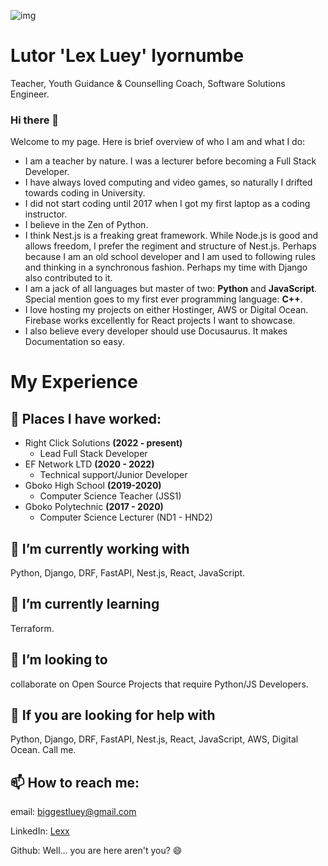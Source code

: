 ![img](https://media.licdn.com/dms/image/D4D16AQF5nZskPwJUQQ/profile-displaybackgroundimage-shrink_350_1400/0/1675104083297?e=1682553600&v=beta&t=hNc-01w7mu_KPkee0nRGu8zuljPo64mF42DeNa0g6FE)

# Lutor 'Lex Luey' Iyornumbe
Teacher, Youth Guidance & Counselling Coach, Software Solutions Engineer.

### Hi there 👋
Welcome to my page. Here is brief overview of who I am and what I do:
- I am a teacher  by nature. I was a lecturer before becoming a Full Stack Developer.
- I have always loved computing and video games, so naturally I drifted towards coding in University.
- I did not start coding until 2017 when I got my first laptop as a coding instructor.
- I believe in the Zen of Python.
- I think Nest.js is a freaking great framework. While Node.js is good and allows freedom, I prefer the regiment and structure of Nest.js. Perhaps because I am an old school developer and I am used to following rules and thinking in a synchronous fashion. Perhaps my time with Django also contributed to it.
- I am a jack of all languages but master of two: **Python** and **JavaScript**. Special mention goes to my first ever programming language: **C++**.
- I love hosting my projects on either Hostinger, AWS or Digital Ocean. Firebase works excellently for React projects I want to showcase.
- I also believe every developer should use Docusaurus. It makes Documentation so easy.

# My Experience

## :construction_worker: Places I have worked:
+ Right Click Solutions **(2022 - present)**
  + Lead Full Stack Developer  
+ EF Network LTD **(2020 - 2022)**
  + Technical support/Junior Developer 
+ Gboko High School **(2019-2020)**
  + Computer Science Teacher (JSS1) 
+ Gboko Polytechnic **(2017 - 2020)**
  + Computer Science Lecturer (ND1 - HND2) 


## 🔭 I’m currently working with 
Python, Django, DRF, FastAPI, Nest.js, React, JavaScript.


## 🌱 I’m currently learning 
Terraform.


## 👯 I’m looking to 
collaborate on Open Source Projects that require Python/JS Developers.


## 🤔 If you are looking for help with 
Python, Django, DRF, FastAPI, Nest.js, React, JavaScript, AWS, Digital Ocean. Call me.


## 📫 How to reach me:
email: biggestluey@gmail.com

LinkedIn: [Lexx](https://www.linkedin.com/in/lexx-lutor/)

Github: Well... you are here aren't you? 😄


<!--
**LexxLuey/lexxluey** is a ✨ _special_ ✨ repository because its `README.md` (this file) appears on your GitHub profile.

Here are some ideas to get you started:

- 🔭 I’m currently working on ...
- 🌱 I’m currently learning ...
- 👯 I’m looking to collaborate on ...
- 🤔 I’m looking for help with ...
- 💬 Ask me about ...
- 📫 How to reach me: ...
- 😄 Pronouns: ...
- ⚡ Fun fact: ...
-->
